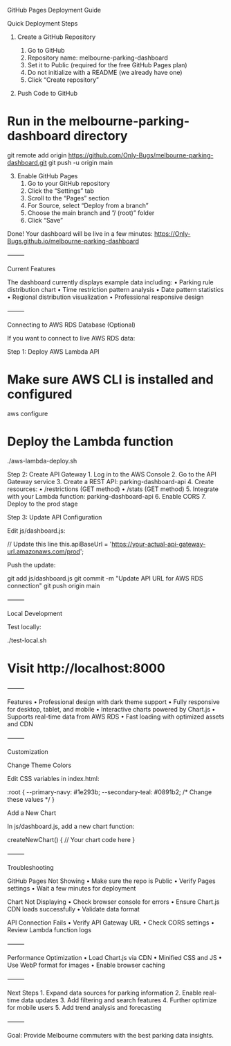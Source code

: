 GitHub Pages Deployment Guide

Quick Deployment Steps

1. Create a GitHub Repository
	1.	Go to GitHub
	2.	Repository name: melbourne-parking-dashboard
	3.	Set it to Public (required for the free GitHub Pages plan)
	4.	Do not initialize with a README (we already have one)
	5.	Click “Create repository”

2. Push Code to GitHub

# Run in the melbourne-parking-dashboard directory
git remote add origin https://github.com/Only-Bugs/melbourne-parking-dashboard.git
git push -u origin main

3. Enable GitHub Pages
	1.	Go to your GitHub repository
	2.	Click the “Settings” tab
	3.	Scroll to the “Pages” section
	4.	For Source, select “Deploy from a branch”
	5.	Choose the main branch and ”/ (root)” folder
	6.	Click “Save”

Done! Your dashboard will be live in a few minutes:
https://Only-Bugs.github.io/melbourne-parking-dashboard

⸻

Current Features

The dashboard currently displays example data including:
	•	Parking rule distribution chart
	•	Time restriction pattern analysis
	•	Date pattern statistics
	•	Regional distribution visualization
	•	Professional responsive design

⸻

Connecting to AWS RDS Database (Optional)

If you want to connect to live AWS RDS data:

Step 1: Deploy AWS Lambda API

# Make sure AWS CLI is installed and configured
aws configure

# Deploy the Lambda function
./aws-lambda-deploy.sh

Step 2: Create API Gateway
	1.	Log in to the AWS Console
	2.	Go to the API Gateway service
	3.	Create a REST API: parking-dashboard-api
	4.	Create resources:
	•	/restrictions (GET method)
	•	/stats (GET method)
	5.	Integrate with your Lambda function: parking-dashboard-api
	6.	Enable CORS
	7.	Deploy to the prod stage

Step 3: Update API Configuration

Edit js/dashboard.js:

// Update this line
this.apiBaseUrl = 'https://your-actual-api-gateway-url.amazonaws.com/prod';

Push the update:

git add js/dashboard.js
git commit -m "Update API URL for AWS RDS connection"
git push origin main


⸻

Local Development

Test locally:

./test-local.sh
# Visit http://localhost:8000


⸻

Features
	•	Professional design with dark theme support
	•	Fully responsive for desktop, tablet, and mobile
	•	Interactive charts powered by Chart.js
	•	Supports real-time data from AWS RDS
	•	Fast loading with optimized assets and CDN

⸻

Customization

Change Theme Colors

Edit CSS variables in index.html:

:root {
    --primary-navy: #1e293b;
    --secondary-teal: #0891b2;
    /* Change these values */
}

Add a New Chart

In js/dashboard.js, add a new chart function:

createNewChart() {
    // Your chart code here
}


⸻

Troubleshooting

GitHub Pages Not Showing
	•	Make sure the repo is Public
	•	Verify Pages settings
	•	Wait a few minutes for deployment

Chart Not Displaying
	•	Check browser console for errors
	•	Ensure Chart.js CDN loads successfully
	•	Validate data format

API Connection Fails
	•	Verify API Gateway URL
	•	Check CORS settings
	•	Review Lambda function logs

⸻

Performance Optimization
	•	Load Chart.js via CDN
	•	Minified CSS and JS
	•	Use WebP format for images
	•	Enable browser caching

⸻

Next Steps
	1.	Expand data sources for parking information
	2.	Enable real-time data updates
	3.	Add filtering and search features
	4.	Further optimize for mobile users
	5.	Add trend analysis and forecasting

⸻

Goal: Provide Melbourne commuters with the best parking data insights.

